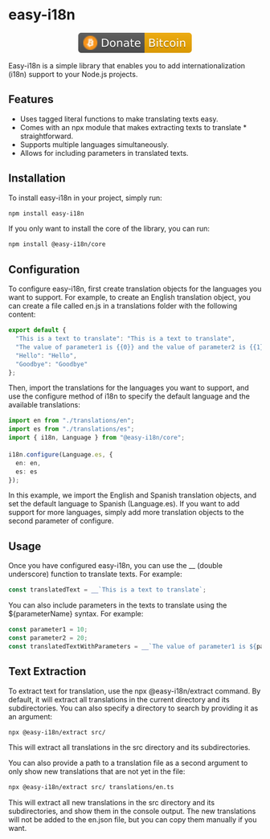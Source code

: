 # easy-i18n

<p align="center">
<a href="https://github.com/sky10p/easy-i18n/blob/master/doc/donate/donate.md" alt="Donate shield"><img src="./doc/donate/donate-bitcoin.svg" /></a>
</p>

Easy-i18n is a simple library that enables you to add internationalization (i18n) support to your Node.js projects.

## Features

* Uses tagged literal functions to make translating texts easy.
* Comes with an npx module that makes extracting texts to translate * straightforward.
* Supports multiple languages simultaneously.
* Allows for including parameters in translated texts.

## Installation

To install easy-i18n in your project, simply run:

```bash
npm install easy-i18n
```

If you only want to install the core of the library, you can run:

```bash
npm install @easy-i18n/core
```

## Configuration

To configure easy-i18n, first create translation objects for the languages you want to support. For example, to create an English translation object, you can create a file called en.js in a translations folder with the following content:

```typescript
export default {
  "This is a text to translate": "This is a text to translate",
  "The value of parameter1 is {{0}} and the value of parameter2 is {{1}}": "The value of parameter1 is {{0}} and the value of parameter2 is {{1}}",
  "Hello": "Hello",
  "Goodbye": "Goodbye"
};

```

Then, import the translations for the languages you want to support, and use the configure method of i18n to specify the default language and the available translations:

```typescript
import en from "./translations/en";
import es from "./translations/es";
import { i18n, Language } from "@easy-i18n/core";

i18n.configure(Language.es, {
  en: en,
  es: es
});
```

In this example, we import the English and Spanish translation objects, and set the default language to Spanish (Language.es). If you want to add support for more languages, simply add more translation objects to the second parameter of configure.

## Usage

Once you have configured easy-i18n, you can use the __ (double underscore) function to translate texts. For example:

```typescript
const translatedText = __`This is a text to translate`;
```

You can also include parameters in the texts to translate using the ${parameterName} syntax. For example:

```typescript
const parameter1 = 10;
const parameter2 = 20;
const translatedTextWithParameters = __`The value of parameter1 is ${parameter1} and the value of parameter2 is ${parameter2}`;

```

## Text Extraction

To extract text for translation, use the npx @easy-i18n/extract command. By default, it will extract all translations in the current directory and its subdirectories. You can also specify a directory to search by providing it as an argument:

```bash
npx @easy-i18n/extract src/
```

This will extract all translations in the src directory and its subdirectories.

You can also provide a path to a translation file as a second argument to only show new translations that are not yet in the file:

```bash
npx @easy-i18n/extract src/ translations/en.ts
```

This will extract all new translations in the src directory and its subdirectories, and show them in the console output. The new translations will not be added to the en.json file, but you can copy them manually if you want.